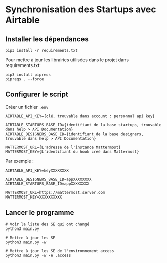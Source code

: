 # Synchronisation des Startups avec Airtable




## Installer les dépendances
```
pip3 install -r requirements.txt
```

Pour mettre à jour les librairies utilisées dans le projet dans requirements.txt:
```
pip3 install pipreqs
pipreqs . --force
```

## Configurer le script

Créer un fichier `.env`
```
AIRTABLE_API_KEY={clé, trouvable dans account : personnal api key}

AIRTABLE_STARTUPS_BASE_ID={identifiant de la base startups, trouvable dans help > API Documentation}
AIRTABLE_DESIGNERS_BASE_ID={identifiant de la base designers, trouvable dans help > API Documentation}

MATTERMOST_URL={L'adresse de l'instance Mattermost}
MATTERMOST_KEY={L'identifiant du hook créé dans Mattermost}
```

Par exemple : 
```
AIRTABLE_API_KEY=keyXXXXXXXX

AIRTABLE_DESIGNERS_BASE_ID=appXXXXXXXX
AIRTABLE_STARTUPS_BASE_ID=appXXXXXXXX

MATTERMOST_URL=https://mattermost.server.com
MATTERMOST_KEY=XXXXXXXXXX

```

## Lancer le programme

```
# Voir la liste des SE qui ont changé
python3 main.py

# Mettre à jour les SE
python3 main.py -w

# Mettre à jour les SE de l'environnement access
python3 main.py -w -e .access
```
